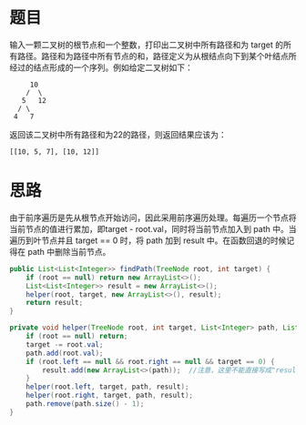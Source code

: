 # 题目

输入一颗二叉树的根节点和一个整数，打印出二叉树中所有路径和为 target 的所有路径。路径和为路径中所有节点的和，路径定义为从根结点向下到某个叶结点所经过的结点形成的一个序列。例如给定二叉树如下：

```
     10
    /  \
   5   12
  / \
 4   7
```

返回该二叉树中所有路径和为22的路径，则返回结果应该为：

```
[[10, 5, 7], [10, 12]]
```

# 思路

由于前序遍历是先从根节点开始访问，因此采用前序遍历处理。每遍历一个节点将当前节点的值进行累加，即target - root.val，同时将当前节点加入到 path 中。当遍历到叶节点并且 target == 0 时，将 path 加到 result 中。在函数回退的时候记得在 path 中删除当前节点。

```java
public List<List<Integer>> findPath(TreeNode root, int target) {
    if (root == null) return new ArrayList<>();
    List<List<Integer>> result = new ArrayList<>();
    helper(root, target, new ArrayList<>(), result);
    return result;
}

private void helper(TreeNode root, int target, List<Integer> path, List<List<Integer>> result) {
    if (root == null) return;
    target -= root.val;
    path.add(root.val);
    if (root.left == null && root.right == null && target == 0) {
        result.add(new ArrayList<>(path));	//注意，这里不能直接写成"result.add(path)"，那样相当于把path的引用传过去了，然而我们在下面遍历的过程中会改变path中的值，这样会导致之前加入result中的路径的内容也会跟着改变。应该用一个新的ArrayList来承载path的值。
    }
    helper(root.left, target, path, result);
    helper(root.right, target, path, result);
    path.remove(path.size() - 1);
}
```

